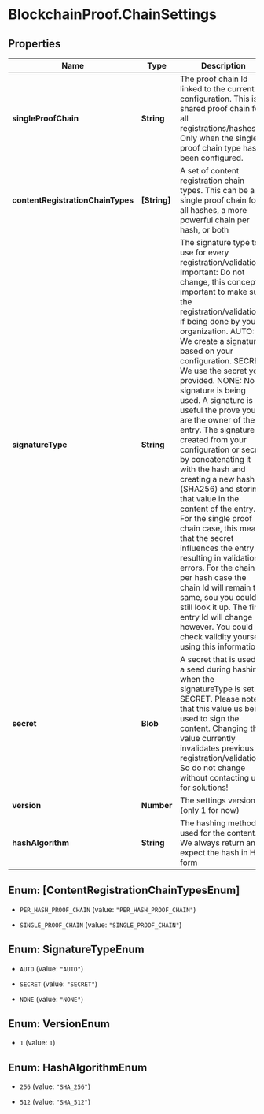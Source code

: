 # BlockchainProof.ChainSettings

## Properties
Name | Type | Description | Notes
------------ | ------------- | ------------- | -------------
**singleProofChain** | **String** | The proof chain Id linked to the current configuration. This is a shared proof chain for all registrations/hashes. Only when the single proof chain type has been configured. | [optional] 
**contentRegistrationChainTypes** | **[String]** | A set of content registration chain types. This can be a single proof chain for all hashes, a more powerful chain per hash, or both | 
**signatureType** | **String** | The signature type to use for every registration/validation. Important: Do not change, this concept is important to make sure the registration/validation if being done by your organization. AUTO: We create a signature based on your configuration. SECRET: We use the secret you provided. NONE: No signature is being used. A signature is useful the prove you are the owner of the entry. The signature is created from your configuration or secret by concatenating it with the hash and creating a new hash (SHA256) and storing that value in the content of the entry. For the single proof chain case, this means that the secret influences the entry Id resulting in validation errors. For the chain per hash case the chain Id will remain the same, sou you could still look it up. The first entry Id will change however. You could check validity yourself using this information. | [optional] 
**secret** | **Blob** | A secret that is used as a seed during hashing when the signatureType is set to SECRET. Please note that this value us being used to sign the content. Changing this value currently invalidates previous registration/validations. So do not change without contacting us for solutions! | [optional] 
**version** | **Number** | The settings version (only 1 for now) | 
**hashAlgorithm** | **String** | The hashing method used for the content. We always return and expect the hash in HEX form | [optional] 


<a name="[ContentRegistrationChainTypesEnum]"></a>
## Enum: [ContentRegistrationChainTypesEnum]


* `PER_HASH_PROOF_CHAIN` (value: `"PER_HASH_PROOF_CHAIN"`)

* `SINGLE_PROOF_CHAIN` (value: `"SINGLE_PROOF_CHAIN"`)




<a name="SignatureTypeEnum"></a>
## Enum: SignatureTypeEnum


* `AUTO` (value: `"AUTO"`)

* `SECRET` (value: `"SECRET"`)

* `NONE` (value: `"NONE"`)




<a name="VersionEnum"></a>
## Enum: VersionEnum


* `1` (value: `1`)




<a name="HashAlgorithmEnum"></a>
## Enum: HashAlgorithmEnum


* `256` (value: `"SHA_256"`)

* `512` (value: `"SHA_512"`)




